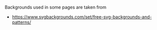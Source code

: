 Backgrounds used in some pages are taken from

- https://www.svgbackgrounds.com/set/free-svg-backgrounds-and-patterns/
